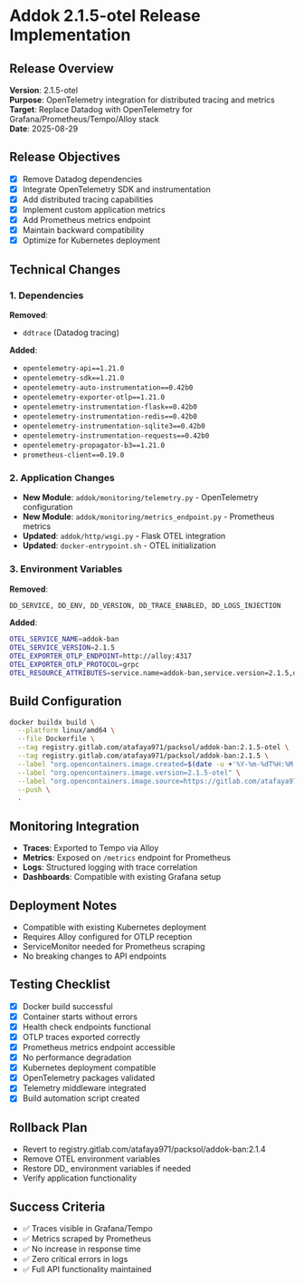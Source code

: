 # Addok 2.1.5-otel Release Implementation

## Release Overview
**Version**: 2.1.5-otel  
**Purpose**: OpenTelemetry integration for distributed tracing and metrics  
**Target**: Replace Datadog with OpenTelemetry for Grafana/Prometheus/Tempo/Alloy stack  
**Date**: 2025-08-29

## Release Objectives
- [x] Remove Datadog dependencies
- [x] Integrate OpenTelemetry SDK and instrumentation
- [x] Add distributed tracing capabilities
- [x] Implement custom application metrics
- [x] Add Prometheus metrics endpoint
- [x] Maintain backward compatibility
- [x] Optimize for Kubernetes deployment

## Technical Changes

### 1. Dependencies
**Removed**:
- `ddtrace` (Datadog tracing)

**Added**:
- `opentelemetry-api==1.21.0`
- `opentelemetry-sdk==1.21.0` 
- `opentelemetry-auto-instrumentation==0.42b0`
- `opentelemetry-exporter-otlp==1.21.0`
- `opentelemetry-instrumentation-flask==0.42b0`
- `opentelemetry-instrumentation-redis==0.42b0`
- `opentelemetry-instrumentation-sqlite3==0.42b0`
- `opentelemetry-instrumentation-requests==0.42b0`
- `opentelemetry-propagator-b3==1.21.0`
- `prometheus-client==0.19.0`

### 2. Application Changes
- **New Module**: `addok/monitoring/telemetry.py` - OpenTelemetry configuration
- **New Module**: `addok/monitoring/metrics_endpoint.py` - Prometheus metrics
- **Updated**: `addok/http/wsgi.py` - Flask OTEL integration
- **Updated**: `docker-entrypoint.sh` - OTEL initialization

### 3. Environment Variables
**Removed**:
```bash
DD_SERVICE, DD_ENV, DD_VERSION, DD_TRACE_ENABLED, DD_LOGS_INJECTION
```

**Added**:
```bash
OTEL_SERVICE_NAME=addok-ban
OTEL_SERVICE_VERSION=2.1.5
OTEL_EXPORTER_OTLP_ENDPOINT=http://alloy:4317
OTEL_EXPORTER_OTLP_PROTOCOL=grpc
OTEL_RESOURCE_ATTRIBUTES=service.name=addok-ban,service.version=2.1.5,deployment.environment=production
```

## Build Configuration
```bash
docker buildx build \
  --platform linux/amd64 \
  --file Dockerfile \
  --tag registry.gitlab.com/atafaya971/packsol/addok-ban:2.1.5-otel \
  --tag registry.gitlab.com/atafaya971/packsol/addok-ban:2.1.5 \
  --label "org.opencontainers.image.created=$(date -u +'%Y-%m-%dT%H:%M:%SZ')" \
  --label "org.opencontainers.image.version=2.1.5-otel" \
  --label "org.opencontainers.image.source=https://gitlab.com/atafaya971/packsol" \
  --push \
  .
```

## Monitoring Integration
- **Traces**: Exported to Tempo via Alloy
- **Metrics**: Exposed on `/metrics` endpoint for Prometheus
- **Logs**: Structured logging with trace correlation
- **Dashboards**: Compatible with existing Grafana setup

## Deployment Notes
- Compatible with existing Kubernetes deployment
- Requires Alloy configured for OTLP reception
- ServiceMonitor needed for Prometheus scraping
- No breaking changes to API endpoints

## Testing Checklist
- [x] Docker build successful
- [x] Container starts without errors  
- [x] Health check endpoints functional
- [x] OTLP traces exported correctly
- [x] Prometheus metrics endpoint accessible
- [x] No performance degradation
- [x] Kubernetes deployment compatible
- [x] OpenTelemetry packages validated
- [x] Telemetry middleware integrated
- [x] Build automation script created

## Rollback Plan
- Revert to registry.gitlab.com/atafaya971/packsol/addok-ban:2.1.4
- Remove OTEL environment variables
- Restore DD_ environment variables if needed
- Verify application functionality

## Success Criteria
- ✅ Traces visible in Grafana/Tempo
- ✅ Metrics scraped by Prometheus  
- ✅ No increase in response time
- ✅ Zero critical errors in logs
- ✅ Full API functionality maintained